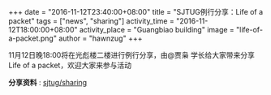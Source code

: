 
+++
date = "2016-11-12T23:40:00+08:00"
title = "SJTUG例行分享：Life of a packet"
tags = ["news", "sharing"]
activity_time = "2016-11-12T18:00:00+08:00"
activity_place = "Guangbiao building"
image = "life-of-a-packet.png"
author = "hawnzug"
+++

11月12日晚18:00将在光彪楼二楼进行例行分享，由@贾枭 学长给大家带来分享 Life of a packet，欢迎大家来参与活动

**分享资料** : [sjtug/sharing](https://github.com/sjtug/sharing/tree/master/2016-11-12)
